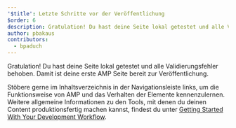 ```yaml
---
'$title': Letzte Schritte vor der Veröffentlichung
$order: 6
description: Gratulation! Du hast deine Seite lokal getestet und alle Validierungsfehler behoben. Damit ist deine erste AMP Seite bereit zur Veröffentlichung.
author: pbakaus
contributors:
  - bpaduch
---
```


Gratulation! Du hast deine Seite lokal getestet und alle Validierungsfehler behoben. Damit ist deine erste AMP Seite bereit zur Veröffentlichung.

Stöbere gerne im Inhaltsverzeichnis in der Navigationsleiste links, um die Funktionsweise von AMP und das Verhalten der Elemente kennenzulernen. Weitere allgemeine Informationen zu den Tools, mit denen du deinen Content produktionsfertig machen kannst, findest du unter [Getting Started With Your Development Workflow](https://developers.google.com/web/tools/setup/).
